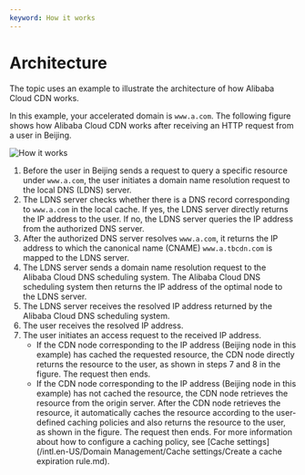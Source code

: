 ```yaml
---
keyword: How it works
---
```


# Architecture

The topic uses an example to illustrate the architecture of how Alibaba Cloud CDN works.

In this example, your accelerated domain is `www.a.com`. The following figure shows how Alibaba Cloud CDN works after receiving an HTTP request from a user in Beijing.

![How it works](https://static-aliyun-doc.oss-cn-hangzhou.aliyuncs.com/assets/img/5098/15670481654886_en-US.png)

1.  Before the user in Beijing sends a request to query a specific resource under `www.a.com`, the user initiates a domain name resolution request to the local DNS \(LDNS\) server.
2.  The LDNS server checks whether there is a DNS record corresponding to `www.a.com` in the local cache. If yes, the LDNS server directly returns the IP address to the user. If no, the LDNS server queries the IP address from the authorized DNS server.
3.  After the authorized DNS server resolves `www.a.com`, it returns the IP address to which the canonical name \(CNAME\) `www.a.tbcdn.com` is mapped to the LDNS server.
4.  The LDNS server sends a domain name resolution request to the Alibaba Cloud DNS scheduling system. The Alibaba Cloud DNS scheduling system then returns the IP address of the optimal node to the LDNS server.
5.  The LDNS server receives the resolved IP address returned by the Alibaba Cloud DNS scheduling system.
6.  The user receives the resolved IP address.
7.  The user initiates an access request to the received IP address.
    -   If the CDN node corresponding to the IP address \(Beijing node in this example\) has cached the requested resource, the CDN node directly returns the resource to the user, as shown in steps 7 and 8 in the figure. The request then ends.
    -   If the CDN node corresponding to the IP address \(Beijing node in this example\) has not cached the resource, the CDN node retrieves the resource from the origin server. After the CDN node retrieves the resource, it automatically caches the resource according to the user-defined caching policies and also returns the resource to the user, as shown in the figure. The request then ends. For more information about how to configure a caching policy, see [Cache settings](/intl.en-US/Domain Management/Cache settings/Create a cache expiration rule.md).


